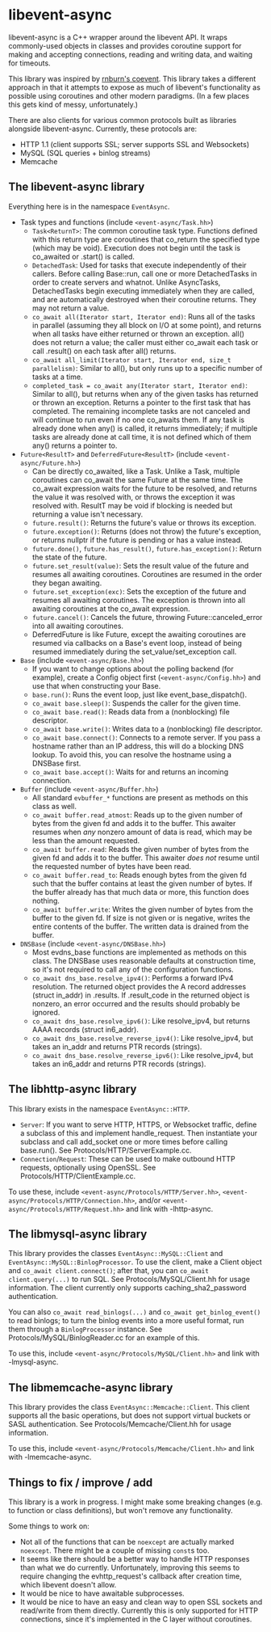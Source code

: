 # libevent-async

libevent-async is a C++ wrapper around the libevent API. It wraps commonly-used objects in classes and provides coroutine support for making and accepting connections, reading and writing data, and waiting for timeouts.

This library was inspired by [rnburn's coevent](https://github.com/rnburn/coevent). This library takes a different approach in that it attempts to expose as much of libevent's functionality as possible using coroutines and other modern paradigms. (In a few places this gets kind of messy, unfortunately.)

There are also clients for various common protocols built as libraries alongside libevent-async. Currently, these protocols are:
* HTTP 1.1 (client supports SSL; server supports SSL and Websockets)
* MySQL (SQL queries + binlog streams)
* Memcache

## The libevent-async library

Everything here is in the namespace `EventAsync`.

* Task types and functions (include `<event-async/Task.hh>`)
  * `Task<ReturnT>`: The common coroutine task type. Functions defined with this return type are coroutines that co_return the specified type (which may be void). Execution does not begin until the task is co_awaited or .start() is called.
  * `DetachedTask`: Used for tasks that execute independently of their callers. Before calling Base::run, call one or more DetachedTasks in order to create servers and whatnot. Unlike AsyncTasks, DetachedTasks begin executing immediately when they are called, and are automatically destroyed when their coroutine returns. They may not return a value.
  * `co_await all(Iterator start, Iterator end)`: Runs all of the tasks in parallel (assuming they all block on I/O at some point), and returns when all tasks have either returned or thrown an exception. all() does not return a value; the caller must either co_await each task or call .result() on each task after all() returns.
  * `co_await all_limit(Iterator start, Iterator end, size_t parallelism)`: Similar to all(), but only runs up to a specific number of tasks at a time.
  * `completed_task = co_await any(Iterator start, Iterator end)`: Similar to all(), but returns when any of the given tasks has returned or thrown an exception. Returns a pointer to the first task that has completed. The remaining incomplete tasks are not canceled and will continue to run even if no one co_awaits them. If any task is already done when any() is called, it returns immediately; if multiple tasks are already done at call time, it is not defined which of them any() returns a pointer to.
* `Future<ResultT>` and `DeferredFuture<ResultT>` (include `<event-async/Future.hh>`)
  * Can be directly co_awaited, like a Task. Unlike a Task, multiple coroutines can co_await the same Future at the same time. The co_await expression waits for the future to be resolved, and returns the value it was resolved with, or throws the exception it was resolved with. ResultT may be void if blocking is needed but returning a value isn't necessary.
  * `future.result()`: Returns the future's value or throws its exception.
  * `future.exception()`: Returns (does not throw) the future's exception, or returns nullptr if the future is pending or has a value instead.
  * `future.done()`, `future.has_result()`, `future.has_exception()`: Return the state of the future.
  * `future.set_result(value)`: Sets the result value of the future and resumes all awaiting coroutines. Coroutines are resumed in the order they began awaiting.
  * `future.set_exception(exc)`: Sets the exception of the future and resumes all awaiting coroutines. The exception is thrown into all awaiting coroutines at the co_await expression.
  * `future.cancel()`: Cancels the future, throwing Future::canceled_error into all awaiting coroutines.
  * DeferredFuture is like Future, except the awaiting coroutines are resumed via callbacks on a Base's event loop, instead of being resumed immediately during the set_value/set_exception call.
* `Base` (include `<event-async/Base.hh>`)
  * If you want to change options about the polling backend (for example), create a Config object first (`<event-async/Config.hh>`) and use that when constructing your Base.
  * `base.run()`: Runs the event loop, just like event_base_dispatch().
  * `co_await base.sleep()`: Suspends the caller for the given time.
  * `co_await base.read()`: Reads data from a (nonblocking) file descriptor.
  * `co_await base.write()`: Writes data to a (nonblocking) file descriptor.
  * `co_await base.connect()`: Connects to a remote server. If you pass a hostname rather than an IP address, this will do a blocking DNS lookup. To avoid this, you can resolve the hostname using a DNSBase first.
  * `co_await base.accept()`: Waits for and returns an incoming connection.
* `Buffer` (include `<event-async/Buffer.hh>`)
  * All standard `evbuffer_*` functions are present as methods on this class as well.
  * `co_await buffer.read_atmost`: Reads up to the given number of bytes from the given fd and adds it to the buffer. This awaiter resumes when *any* nonzero amount of data is read, which may be less than the amount requested.
  * `co_await buffer.read`: Reads the given number of bytes from the given fd and adds it to the buffer. This awaiter *does not* resume until the requested number of bytes have been read.
  * `co_await buffer.read_to`: Reads enough bytes from the given fd such that the buffer contains at least the given number of bytes. If the buffer already has that much data or more, this function does nothing.
  * `co_await buffer.write`: Writes the given number of bytes from the buffer to the given fd. If size is not given or is negative, writes the entire contents of the buffer. The written data is drained from the buffer.
* `DNSBase` (include `<event-async/DNSBase.hh>`)
  * Most evdns_base functions are implemented as methods on this class. The DNSBase uses reasonable defaults at construction time, so it's not required to call any of the configuration functions.
  * `co_await dns_base.resolve_ipv4()`: Performs a forward IPv4 resolution. The returned object provides the A record addresses (struct in_addr) in .results. If .result_code in the returned object is nonzero, an error occurred and the results should probably be ignored.
  * `co_await dns_base.resolve_ipv6()`: Like resolve_ipv4, but returns AAAA records (struct in6_addr).
  * `co_await dns_base.resolve_reverse_ipv4()`: Like resolve_ipv4, but takes an in_addr and returns PTR records (strings).
  * `co_await dns_base.resolve_reverse_ipv6()`: Like resolve_ipv4, but takes an in6_addr and returns PTR records (strings).

## The libhttp-async library

This library exists in the namespace `EventAsync::HTTP`.

* `Server`: If you want to serve HTTP, HTTPS, or Websocket traffic, define a subclass of this and implement handle_request. Then instantiate your subclass and call add_socket one or more times before calling base.run(). See Protocols/HTTP/ServerExample.cc.
* `Connection`/`Request`: These can be used to make outbound HTTP requests, optionally using OpenSSL. See Protocols/HTTP/ClientExample.cc.

To use these, include `<event-async/Protocols/HTTP/Server.hh>`, `<event-async/Protocols/HTTP/Connection.hh>`, and/or `<event-async/Protocols/HTTP/Request.hh>` and link with -lhttp-async.

## The libmysql-async library

This library provides the classes `EventAsync::MySQL::Client` and `EventAsync::MySQL::BinlogProcessor`. To use the client, make a Client object and `co_await client.connect()`; after that, you can `co_await client.query(...)` to run SQL. See Protocols/MySQL/Client.hh for usage information. The client currently only supports caching_sha2_password authentication.

You can also `co_await read_binlogs(...)` and `co_await get_binlog_event()` to read binlogs; to turn the binlog events into a more useful format, run them through a `BinlogProcessor` instance. See Protocols/MySQL/BinlogReader.cc for an example of this.

To use this, include `<event-async/Protocols/MySQL/Client.hh>` and link with -lmysql-async.

## The libmemcache-async library

This library provides the class `EventAsync::Memcache::Client`. This client supports all the basic operations, but does not support virtual buckets or SASL authentication. See Protocols/Memcache/Client.hh for usage information.

To use this, include `<event-async/Protocols/Memcache/Client.hh>` and link with -lmemcache-async.

## Things to fix / improve / add

This library is a work in progress. I might make some breaking changes (e.g. to function or class definitions), but won't remove any functionality.

Some things to work on:
- Not all of the functions that can be `noexcept` are actually marked `noexcept`. There might be a couple of missing `const`s too.
- It seems like there should be a better way to handle HTTP responses than what we do currently. Unfortunately, improving this seems to require changing the evhttp_request's callback after creation time, which libevent doesn't allow.
- It would be nice to have awaitable subprocesses.
- It would be nice to have an easy and clean way to open SSL sockets and read/write from them directly. Currently this is only supported for HTTP connections, since it's implemented in the C layer without coroutines.
